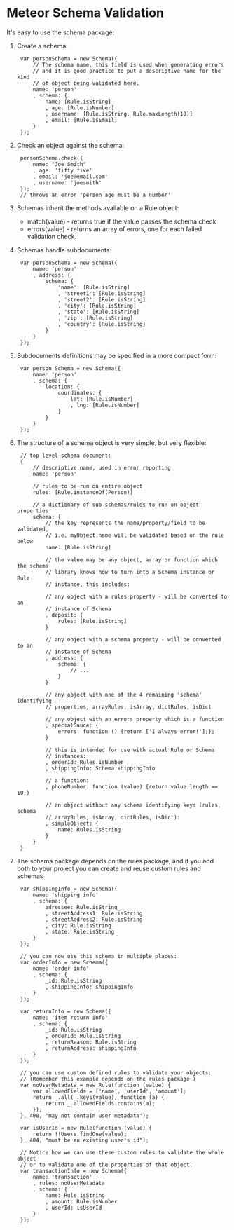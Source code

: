 Meteor Schema Validation
==========================
It's easy to use the schema package:

1. Create a schema:

        var personSchema = new Schema({
            // The schema name, this field is used when generating errors
            // and it is good practice to put a descriptive name for the kind
            // of object being validated here.
            name: 'person'
            , schema: {
                name: [Rule.isString]
                , age: [Rule.isNumber]
                , username: [Rule.isString, Rule.maxLength(10)]
                , email: [Rule.isEmail]
            }
        });

2. Check an object against the schema:

        personSchema.check({
            name: "Joe Smith"
            , age: 'fifty five'
            , email: 'joe@email.com'
            , username: 'joesmith'
        });
        // throws an error 'person age must be a number'

3. Schemas inherit the methods available on a Rule object:
    - match(value) - returns true if the value passes the schema check
    - errors(value) - returns an array of errors, one for each failed validation check.
    
4. Schemas handle subdocuments:

        var personSchema = new Schema({
            name: 'person'
            , address: {
                schema: {
                    'name': [Rule.isString]
                    , 'street1': [Rule.isString]
                    , 'street2': [Rule.isString]
                    , 'city': [Rule.isString]
                    , 'state': [Rule.isString]
                    , 'zip': [Rule.isString]
                    , 'country': [Rule.isString]
                }
            }
        });

5. Subdocuments definitions may be specified in a more compact form:

        var person Schema = new Schema({
            name: 'person'
            , schema: {
                location: {
                    coordinates: {
                        lat: [Rule.isNumber]
                        , lng: [Rule.isNumber]
                    }
                }
            }
        });

6. The structure of a schema object is very simple, but very flexible:

        // top level schema document:
        {
            // descriptive name, used in error reporting
            name: 'person'

            // rules to be run on entire object
            rules: [Rule.instanceOf(Person)]

            // a dictionary of sub-schemas/rules to run on object properties
            schema: {
                // the key represents the name/property/field to be validated,
                // i.e. myObject.name will be validated based on the rule below
                name: [Rule.isString]

                // the value may be any object, array or function which the schema
                // library knows how to turn into a Schema instance or Rule
                // instance, this includes:

                // any object with a rules property - will be converted to an
                // instance of Schema
                , deposit: {
                    rules: [Rule.isString]
                }

                // any object with a schema property - will be converted to an
                // instance of Schema
                , address: {
                    schema: {
                        // ...
                    }
                }
                
                // any object with one of the 4 remaining 'schema' identifying
                // properties, arrayRules, isArray, dictRules, isDict

                // any object with an errors property which is a function
                , specialSauce: {
                    errors: function () {return ['I always error!'];};
                }

                // this is intended for use with actual Rule or Schema
                // instances:
                , orderId: Rules.isNumber
                , shippingInfo: Schema.shippingInfo

                // a function:
                , phoneNumber: function (value) {return value.length == 10;}

                // an object without any schema identifying keys (rules, schema
                // arrayRules, isArray, dictRules, isDict):
                , simpleObject: {
                    name: Rules.isString
                }
            }
        }

7. The schema package depends on the rules package, and if you add both to your project you can create and reuse custom rules and schemas

        var shippingInfo = new Schema({
            name: 'shipping info'
            , schema: {
                adressee: Rule.isString
                , streetAddress1: Rule.isString
                , streetAddress2: Rule.isString
                , city: Rule.isString
                , state: Rule.isString
            }
        });

        // you can now use this schema in multiple places:
        var orderInfo = new Schema({
            name: 'order info'
            , schema: {
                _id: Rule.isString
                , shippingInfo: shippingInfo
            }
        });

        var returnInfo = new Schema({
            name: 'item return info'
            , schema: {
                _id: Rule.isString
                , orderId: Rule.isString
                , returnReason: Rule.isString
                , returnAddress: shippingInfo
            }
        });

        // you can use custom defined rules to validate your objects:
        // (Remember this example depends on the rules package.)
        var noUserMetadata = new Rule(function (value) {
            var allowedFields = ['name', 'userId', 'amount'];
            return _.all(_.keys(value), function (a) {
                return _.allowedFields.contains(a);
            });
        }, 400, 'may not contain user metadata');

        var isUserId = new Rule(function (value) {
            return !!Users.findOne(value);
        }, 404, "must be an existing user's id");

        // Notice how we can use these custom rules to validate the whole object
        // or to validate one of the properties of that object.
        var transactionInfo = new Schema({
            name: 'transaction'
            , rules: noUserMetadata
            , schema: {
                name: Rule.isString
                , amount: Rule.isNumber
                , userId: isUserId
            }
        });
